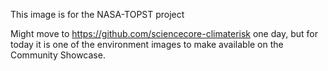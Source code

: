 This image is for the NASA-TOPST project 

Might move to https://github.com/sciencecore-climaterisk one day, but for today it is one of the environment images to make available on the Community Showcase.
